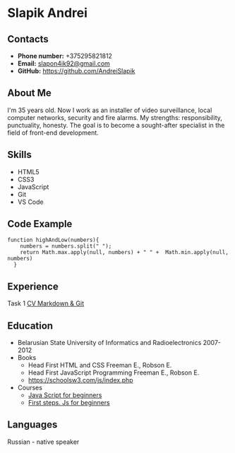 # Slapik Andrei
## Contacts
* **Phone number:** +375295821812
* **Email:** slapon4ik92@gmail.com
* **GitHub:** https://github.com/AndreiSlapik
## About Me
I'm 35 years old. Now I work as an installer of video surveillance, local computer networks, security and fire alarms. My strengths: responsibility, punctuality, honesty. The goal is to become a sought-after specialist in the field of front-end development.
## Skills
* HTML5
* CSS3
* JavaScript
* Git
* VS Code
## Code Example
``` 
function highAndLow(numbers){
    numbers = numbers.split(" ");
    return Math.max.apply(null, numbers) + " " +  Math.min.apply(null, numbers)
  }
```
## Experience
Task 1 [CV Markdown & Git](https://AndreiSlapik.github.io/rsschool-cv/cv)
## Education
* Belarusian State University of Informatics and Radioelectronics
2007-2012
* Books
  + Head First HTML and CSS Freeman E., Robson E.
  + Head First JavaScript Programming Freeman E., Robson E.
  + https://schoolsw3.com/js/index.php
* Courses
  + [Java Script for beginners](https://www.youtube.com/c/ITKAMASUTRA)
  + [First steps. Js for beginners](https://www.youtube.com/watch?v=txByrfFXFv0&list=PLL5_RVHtQuicc0-BSxHr62EEdlzj5cQQL)
## Languages
Russian - native speaker



